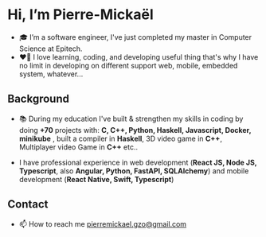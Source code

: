 # Hi, I’m Pierre-Mickaël

- 🎓 I’m a software engineer, I've just completed my master in Computer Science at Epitech.
- ❤️‍🔥 I love learning, coding, and developing useful thing that's why I have no limit in developing on different support web, mobile, embedded system, whatever...

## Background

- 📚 During my education I've built & strengthen my skills in coding by doing **+70** projects with: **C, C++, Python, Haskell, Javascript, Docker, minikube** , built a compiler in **Haskell**, 3D video game in **C++**, Multiplayer video Game in **C++** etc..

- I have professional experience in web development (**React JS, Node JS, Typescript**, also **Angular, Python, FastAPI, SQLAlchemy**) and mobile development (**React Native, Swift, Typescript**)

## Contact
- 📫 How to reach me pierremickael.gzo@gmail.com

<!---
pmgzo/pmgzo is a ✨ special ✨ repository because its `README.md` (this file) appears on your GitHub profile.
You can click the Preview link to take a look at your changes.
--->
